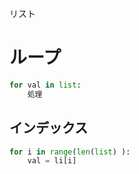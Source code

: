 リスト
# ループ
```python
for val in list:
	処理
```

## インデックス
```python
for i in range(len(list) ):
	val = li[i]
```
